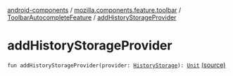 [android-components](../../index.md) / [mozilla.components.feature.toolbar](../index.md) / [ToolbarAutocompleteFeature](index.md) / [addHistoryStorageProvider](./add-history-storage-provider.md)

# addHistoryStorageProvider

`fun addHistoryStorageProvider(provider: `[`HistoryStorage`](../../mozilla.components.concept.storage/-history-storage/index.md)`): `[`Unit`](https://kotlinlang.org/api/latest/jvm/stdlib/kotlin/-unit/index.html) [(source)](https://github.com/mozilla-mobile/android-components/blob/master/components/feature/toolbar/src/main/java/mozilla/components/feature/toolbar/ToolbarAutocompleteFeature.kt#L47)